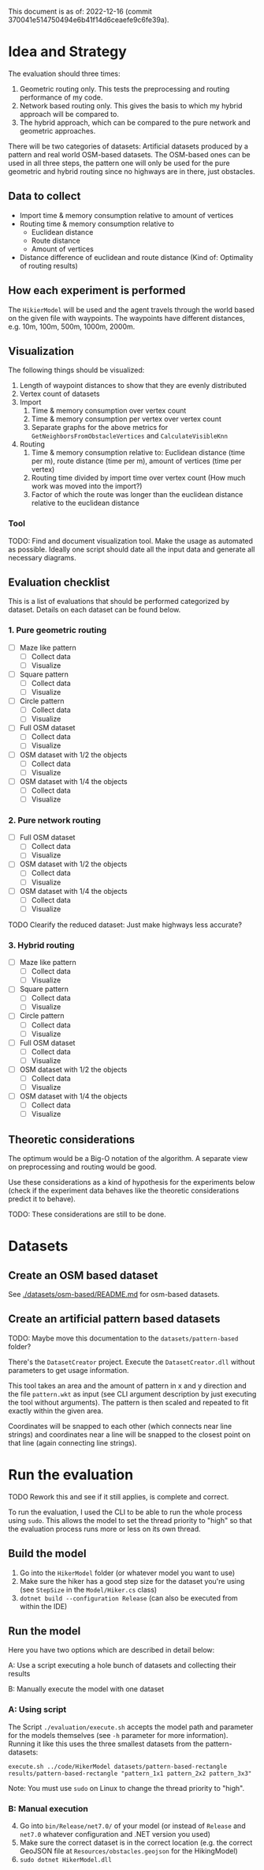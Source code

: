 This document is as of: 2022-12-16 (commit 370041e514750494e6b41f14d6ceaefe9c6fe39a).

# Idea and Strategy

The evaluation should three times:

1. Geometric routing only. This tests the preprocessing and routing performance of my code.
2. Network based routing only. This gives the basis to which my hybrid approach will be compared to.
3. The hybrid approach, which can be compared to the pure network and geometric approaches.

There will be two categories of datasets: Artificial datasets produced by a pattern and real world OSM-based datasets.
The OSM-based ones can be used in all three steps, the pattern one will only be used for the pure geometric and hybrid routing since no highways are in there, just obstacles.

## Data to collect

* Import time & memory consumption relative to amount of vertices
* Routing time & memory consumption relative to
	* Euclidean distance
	* Route distance
	* Amount of vertices
* Distance difference of euclidean and route distance (Kind of: Optimality of routing results)

## How each experiment is performed

The `HikierModel` will be used and the agent travels through the world based on the given file with waypoints.
The waypoints have different distances, e.g. 10m, 100m, 500m, 1000m, 2000m.

## Visualization

The following things should be visualized:

1. Length of waypoint distances to show that they are evenly distributed
2. Vertex count of datasets
3. Import
	1. Time & memory consumption over vertex count
	1. Time & memory consumption per vertex over vertex count
	2. Separate graphs for the above metrics for `GetNeighborsFromObstacleVertices` and `CalculateVisibleKnn`
4. Routing
	1. Time & memory consumption relative to: Euclidean distance (time per m), route distance (time per m), amount of vertices (time per vertex)
	2. Routing time divided by import time over vertex count (How much work was moved into the import?)
	3. Factor of which the route was longer than the euclidean distance relative to the euclidean distance

### Tool

TODO: Find and document visualization tool. Make the usage as automated as possible. Ideally one script should date all the input data and generate all necessary diagrams.

## Evaluation checklist

This is a list of evaluations that should be performed categorized by dataset.
Details on each dataset can be found below.

### 1. Pure geometric routing

* [ ] Maze like pattern
	* [ ] Collect data
	* [ ] Visualize
* [ ] Square pattern
	* [ ] Collect data
	* [ ] Visualize
* [ ] Circle pattern
	* [ ] Collect data
	* [ ] Visualize
* [ ] Full OSM dataset
	* [ ] Collect data
	* [ ] Visualize
* [ ] OSM dataset with 1/2 the objects
	* [ ] Collect data
	* [ ] Visualize
* [ ] OSM dataset with 1/4 the objects
	* [ ] Collect data
	* [ ] Visualize

### 2. Pure network routing

* [ ] Full OSM dataset
	* [ ] Collect data
	* [ ] Visualize
* [ ] OSM dataset with 1/2 the objects
	* [ ] Collect data
	* [ ] Visualize
* [ ] OSM dataset with 1/4 the objects
	* [ ] Collect data
	* [ ] Visualize

TODO Clearify the reduced dataset: Just make highways less accurate?

### 3. Hybrid routing

* [ ] Maze like pattern
	* [ ] Collect data
	* [ ] Visualize
* [ ] Square pattern
	* [ ] Collect data
	* [ ] Visualize
* [ ] Circle pattern
	* [ ] Collect data
	* [ ] Visualize
* [ ] Full OSM dataset
	* [ ] Collect data
	* [ ] Visualize
* [ ] OSM dataset with 1/2 the objects
	* [ ] Collect data
	* [ ] Visualize
* [ ] OSM dataset with 1/4 the objects
	* [ ] Collect data
	* [ ] Visualize

## Theoretic considerations

The optimum would be a Big-O notation of the algorithm.
A separate view on preprocessing and routing would be good.

Use these considerations as a kind of hypothesis for the experiments below (check if the experiment data behaves like the theoretic considerations predict it to behave).

TODO: These considerations are still to be done.

# Datasets

## Create an OSM based dataset

See [./datasets/osm-based/README.md](README) for osm-based datasets.

## Create an artificial pattern based datasets

TODO: Maybe move this documentation to the `datasets/pattern-based` folder?

There's the `DatasetCreator` project.
Execute the `DatasetCreator.dll` without parameters to get usage information.

This tool takes an area and the amount of pattern in x and y direction and the file `pattern.wkt` as input (see CLI argument description by just executing the tool without arguments).
The pattern is then scaled and repeated to fit exactly within the given area.

Coordinates will be snapped to each other (which connects near line strings) and coordinates near a line will be snapped to the closest point on that line (again connecting line strings).

# Run the evaluation

TODO Rework this and see if it still applies, is complete and correct.

To run the evaluation, I used the CLI to be able to run the whole process using `sudo`.
This allows the model to set the thread priority to "high" so that the evaluation process runs more or less on its own thread.

## Build the model

1. Go into the `HikerModel` folder (or whatever model you want to use)
2. Make sure the hiker has a good step size for the dataset you're using (see `StepSize` in the `Model/Hiker.cs` class)
3. `dotnet build --configuration Release` (can also be executed from within the IDE)

## Run the model

Here you have two options which are described in detail below:

A: Use a script executing a hole bunch of datasets and collecting their results

B: Manually execute the model with one dataset

### A: Using script

The Script `./evaluation/execute.sh` accepts the model path and parameter for the models themselves (see `-h` parameter for more information).
Running it like this uses the three smallest datasets from the pattern-datasets:

`execute.sh ../code/HikerModel datasets/pattern-based-rectangle results/pattern-based-rectangle "pattern_1x1 pattern_2x2 pattern_3x3"`

Note: You must use `sudo` on Linux to change the thread priority to "high".

### B: Manual execution

4. Go into `bin/Release/net7.0/` of your model (or instead of `Release` and `net7.0` whatever configuration and .NET version you used)
5. Make sure the correct dataset is in the correct location (e.g. the correct GeoJSON file at `Resources/obstacles.geojson` for the HikingModel)
6. `sudo dotnet HikerModel.dll`


